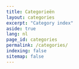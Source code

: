 ```yaml
---
title: Categorieën
layout: categories
excerpt: "Category index"
aside: true
lang: nl
page_id: categories
permalink: /categories/
indexing: false
sitemap: false
---
```


